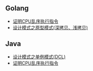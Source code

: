 
## Golang
* [证明CPU乱序执行指令](https://github.com/IT-GreenHand/language-demo/tree/master/Golang/cpuDisorder)
* [设计模式之原型模式(深拷贝、浅拷贝)](https://github.com/IT-GreenHand/language-demo/tree/master/Golang/prototype)


## Java
* [设计模式之单例模式(DCL)](https://github.com/IT-GreenHand/language-demo/tree/master/Java/SingleCaseDCL)
* [证明CPU乱序执行指令](https://github.com/IT-GreenHand/language-demo/tree/master/Java/cpuDisorder)
